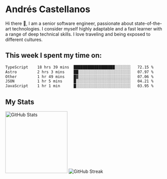 # Andrés Castellanos

Hi there 👋, I am a senior software engineer, passionate about state-of-the-art technologies. I consider myself highly adaptable and a fast learner with a range of deep technical skills. I love traveling and being exposed to different cultures.

## This week I spent my time on:

<!--START_SECTION:waka-->

```txt
TypeScript    18 hrs 39 mins  ██████████████████░░░░░░░   72.15 %
Astro         2 hrs 3 mins    ██░░░░░░░░░░░░░░░░░░░░░░░   07.97 %
Other         1 hr 49 mins    █▓░░░░░░░░░░░░░░░░░░░░░░░   07.06 %
JSON          1 hr 5 mins     █░░░░░░░░░░░░░░░░░░░░░░░░   04.21 %
JavaScript    1 hr 1 min      █░░░░░░░░░░░░░░░░░░░░░░░░   03.95 %
```

<!--END_SECTION:waka-->

## My Stats

<img height="195" src="https://github-readme-stats.vercel.app/api?username=andrescv&show_icons=true&theme=onedark&hide_border=true&card_width=495" alt="GitHub Stats" />

<img src="https://streak-stats.demolab.com?user=andrescv&theme=one-dark-pro&hide_border=true" alt="GitHub Streak" />
